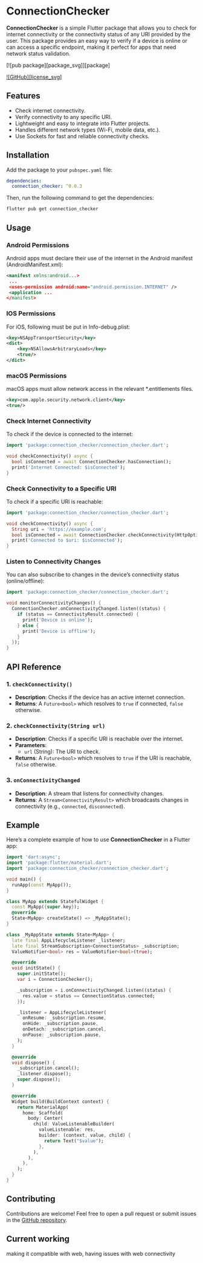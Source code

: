 # ConnectionChecker

**ConnectionChecker** is a simple Flutter package that allows you to check for internet connectivity or the connectivity status of any URI provided by the user. This package provides an easy way to verify if a device is online or can access a specific endpoint, making it perfect for apps that need network status validation.

[![pub package][package_svg]][package]

[![GitHub][license_svg]](LICENSE)


## Features

- Check internet connectivity.
- Verify connectivity to any specific URI.
- Lightweight and easy to integrate into Flutter projects.
- Handles different network types (Wi-Fi, mobile data, etc.).
- Use Sockets for fast and reliable connectivity checks.

## Installation

Add the package to your `pubspec.yaml` file:

```yaml
dependencies:
  connection_checker: ^0.0.3
```

Then, run the following command to get the dependencies:

```bash
flutter pub get connection_checker
```

## Usage

### Android Permissions
Android apps must declare their use of the internet in the Android manifest (AndroidManifest.xml):
```xml
<manifest xmlns:android...>
 ...
 <uses-permission android:name="android.permission.INTERNET" />
 <application ...
</manifest>
```

### IOS Permissions
For iOS, following must be put in Info-debug.plist:
```xml
<key>NSAppTransportSecurity</key>
<dict>
    <key>NSAllowsArbitraryLoads</key>
    <true/>
</dict>
```

### macOS Permissions
macOS apps must allow network access in the relevant *.entitlements files.
```xml
<key>com.apple.security.network.client</key>
<true/>
```

### Check Internet Connectivity

To check if the device is connected to the internet:

```dart
import 'package:connection_checker/connection_checker.dart';

void checkConnectivity() async {
  bool isConnected = await ConnectionChecker.hasConnection();
  print('Internet Connected: $isConnected');
}
```

### Check Connectivity to a Specific URI

To check if a specific URI is reachable:

```dart
import 'package:connection_checker/connection_checker.dart';

void checkConnectivity() async {
  String uri = 'https://example.com';
  bool isConnected = await ConnectionChecker.checkConnectivity(HttpOption(url:uri));
  print('Connected to $uri: $isConnected');
}
```

### Listen to Connectivity Changes

You can also subscribe to changes in the device’s connectivity status (online/offline):

```dart
import 'package:connection_checker/connection_checker.dart';

void monitorConnectivityChanges() {
  ConnectionChecker.onConnectivityChanged.listen((status) {
    if (status == ConnectivityResult.connected) {
      print('Device is online');
    } else {
      print('Device is offline');
    }
  });
}
```

## API Reference

### 1. `checkConnectivity()`

- **Description**: Checks if the device has an active internet connection.
- **Returns**: A `Future<bool>` which resolves to `true` if connected, `false` otherwise.

### 2. `checkConnectivity(String url)`

- **Description**: Checks if a specific URI is reachable over the internet.
- **Parameters**:
  - `url` (String): The URI to check.
- **Returns**: A `Future<bool>` which resolves to `true` if the URI is reachable, `false` otherwise.

### 3. `onConnectivityChanged`

- **Description**: A stream that listens for connectivity changes.
- **Returns**: A `Stream<ConnectivityResult>` which broadcasts changes in connectivity (e.g., `connected`, `disconnected`).

## Example

Here’s a complete example of how to use **ConnectionChecker** in a Flutter app:

```dart
import 'dart:async';
import 'package:flutter/material.dart';
import 'package:connection_checker/connection_checker.dart';

void main() {
  runApp(const MyApp());
}

class MyApp extends StatefulWidget {
  const MyApp({super.key});
  @override
  State<MyApp> createState() => _MyAppState();
}

class _MyAppState extends State<MyApp> {
  late final AppLifecycleListener _listener;
  late final StreamSubscription<ConnectionStatus> _subscription;
  ValueNotifier<bool> res = ValueNotifier<bool>(true);

  @override
  void initState() {
    super.initState();
    var i = ConnectionChecker();

    _subscription = i.onConnectivityChanged.listen((status) {
      res.value = status == ConnectionStatus.connected;
    });

    _listener = AppLifecycleListener(
      onResume: _subscription.resume,
      onHide: _subscription.pause,
      onDetach: _subscription.cancel,
      onPause: _subscription.pause,
    );
  }

  @override
  void dispose() {
    _subscription.cancel();
    _listener.dispose();
    super.dispose();
  }

  @override
  Widget build(BuildContext context) {
    return MaterialApp(
      home: Scaffold(
        body: Center(
          child: ValueListenableBuilder(
            valueListenable: res,
            builder: (context, value, child) {
              return Text("$value");
            },
          ),
        ),
      ),
    );
  }
}
```

## Contributing

Contributions are welcome! Feel free to open a pull request or submit issues in the [GitHub repository](https://github.com/abhiaggoel/connection_checker).


## Current working

making it compatible with web, having issues with web connectivity
